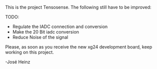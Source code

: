 This is the project Tensosense. 
The following still have to be improved: 

TODO: 
- Regulate the IADC connection and conversion
- Make the 20 Bit iadc conversion
- Reduce Noise of the signal

Please, as soon as you receive the new xg24 development board, keep working on this project. 

-José Heinz

